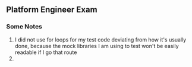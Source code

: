 ## Platform Engineer Exam



### Some Notes
1. I did not use for loops for my test code deviating from how it's usually done, because the mock libraries I am using to test won't be easily readable if I go that route
2. 
